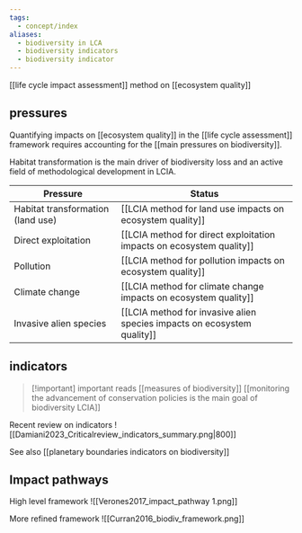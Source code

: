 ```yaml
---
tags:
  - concept/index
aliases:
  - biodiversity in LCA
  - biodiversity indicators
  - biodiversity indicator
---
```

[[life cycle impact assessment]] method on [[ecosystem quality]]
## pressures
Quantifying impacts on [[ecosystem quality]] in the [[life cycle assessment]] framework requires accounting for the [[main pressures on biodiversity]].

Habitat transformation is the main driver of biodiversity loss and an active field of methodological development in LCIA.

| Pressure                          | Status                                                                  |
| --------------------------------- | ----------------------------------------------------------------------- |
| Habitat transformation (land use) | [[LCIA method for land use impacts on ecosystem quality]]               |
| Direct exploitation               | [[LCIA method for direct exploitation impacts on ecosystem quality]]    |
| Pollution                         | [[LCIA method for pollution impacts on ecosystem quality]]              |
| Climate change                    | [[LCIA method for climate change impacts on ecosystem quality]]         |
| Invasive alien species            | [[LCIA method for invasive alien species impacts on ecosystem quality]] |
## indicators

>[!important] important reads
>[[measures of biodiversity]]
> [[monitoring the advancement of conservation policies is the main goal of biodiversity LCIA]]

Recent review on indicators
![[Damiani2023_Criticalreview_indicators_summary.png|800]]

See also [[planetary boundaries indicators on biodiversity]]
## Impact pathways
High level framework
![[Verones2017_impact_pathway 1.png]]

More refined framework
![[Curran2016_biodiv_framework.png]]